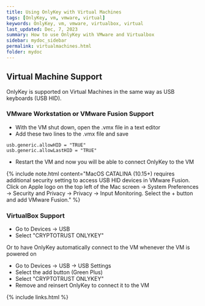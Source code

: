 ```yaml
---
title: Using OnlyKey with Virtual Machines
tags: [OnlyKey, vm, vmware, virtual]
keywords: OnlyKey, vm, vmware, virtualbox, virtual
last_updated: Dec, 7, 2023
summary: How to use OnlyKey with VMware and Virtualbox
sidebar: mydoc_sidebar
permalink: virtualmachines.html
folder: mydoc
---
```


## Virtual Machine Support

OnlyKey is supported on Virtual Machines in the same way as USB keyboards (USB HID).

### VMware Workstation or VMware Fusion Support

- With the VM shut down, open the .vmx file in a text editor
- Add these two lines to the .vmx file and save
```
usb.generic.allowHID = "TRUE"
usb.generic.allowLastHID = "TRUE"
```
- Restart the VM and now you will be able to connect OnlyKey to the VM

{% include note.html content="MacOS CATALINA (10.15+) requires additional security setting to access USB HID devices in VMware Fusion. Click on Apple logo on the top left of the Mac screen -> System Preferences -> Security and Privacy -> Privacy -> Input Monitoring. Select the + button and add VMware Fusion." %}

### VirtualBox Support

- Go to Devices -> USB
- Select "CRYPTOTRUST ONLYKEY"

Or to have OnlyKey automatically connect to the VM whenever the VM is powered on

- Go to Devices -> USB -> USB Settings
- Select the add button (Green Plus)
- Select "CRYPTOTRUST ONLYKEY"
- Remove and reinsert OnlyKey to connect it to the VM

{% include links.html %}
